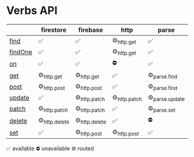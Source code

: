 # Verbs API

|                                                   | firestore               | firebase                | http                   | parse                    |
| ------------------------------------------------- | ----------------------- | ----------------------- | ---------------------- | ------------------------ |
| [find](https://docs.reative.dev/core/platform)    | ✅                       | ✅                       | ⚙<sub>http.get</sub>   | ✅                        |
| [findOne](https://docs.reative.dev/core/platform) | ✅                       | ✅                       | ⚙<sub>http.get</sub>   | ✅                        |
| [on](https://docs.reative.dev/core/platform)      | ✅                       | ✅                       | ⛔️                     | ✅                        |
| [get](https://docs.reative.dev/core/platform)     | ⚙<sub>http.get</sub>    | ⚙<sub>http.get</sub>    | ✅                      | ⚙<sub>parse.find</sub>   |
| [post](https://docs.reative.dev/core/platform)    | ⚙<sub>http.post</sub>   | ⚙<sub>http.post</sub>   | ✅                      | ⚙<sub>parse.find</sub>   |
| [update](https://docs.reative.dev/core/platform)  | ✅                       | ⚙<sub>http.patch</sub>  | ⚙<sub>http.patch</sub> | ⚙<sub>parse.update</sub> |
| [patch](https://docs.reative.dev/core/platform)   | ⚙<sub>http.patch</sub>  | ⚙<sub>http.patch</sub>  | ✅                      | ⚙<sub>parse.set</sub>    |
| [delete](https://docs.reative.dev/core/platform)  | ⚙<sub>http.delete</sub> | ⚙<sub>http.delete</sub> | ✅                      | ⛔️                       |
| [set](https://docs.reative.dev/core/platform)     | ✅                       | ⚙<sub>http.post</sub>   | ⚙<sub>http.post</sub>  | ✅                        |


✅ available ⛔️ unavailable ⚙ routed